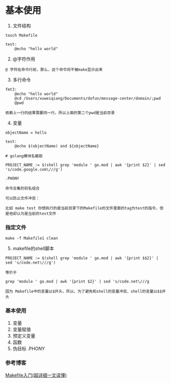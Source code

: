 # 基本使用

1. 文件结构

```
touch Makefile
```

```
test:
    @echo "hello world"
```

2. @字符作用

```
@ 字符在命令行前，那么，这个命令将不被make显示出来
```

3. 多行命令

```
fmt3:
	@echo "hello world"
	@cd /Users/xuweiqiang/Documents/dofun/message-center/domain/;pwd
	@pwd
```
```
依赖上一行的结果需要同一行，所以上面的第二个pwd是当前目录
```

4. 变量

```
objectName = hello

test:
    @echo $(objectName) and ${objectName}

# golang模块名截取

PROJECT_NAME := $(shell grep 'module ' go.mod | awk '{print $2}' | sed 's/code.google.com\///g')
```

```
.PHONY 

命令合集的别名组合

可以防止文件冲突：

比如 make test 你想执行的是当前目录下的Makefile的文件里面的tag为test的指令，但是他却认为是当前的test文件

```

### 指定文件
```
make -f Makefile1 clean
```

5. makefile的shell脚本

```
PROJECT_NAME := $(shell grep 'module ' go.mod | awk '{print $$2}' | sed 's/code.net\///g')

等价于

grep 'module ' go.mod | awk '{print $2}' | sed 's/code.net\///g

因为 Makefile中的变量以$开头，所以，为了避免和shell的变量冲突，shell的变量以$$开头
```


### 基本使用

1. 变量
2. 变量赋值
3. 预定义变量
4. 函数
5. 伪目标 .PHONY


### 参考博客

[Makefile入门(超详细一文读懂)](https://blog.csdn.net/ZBraveHeart/article/details/123187908)